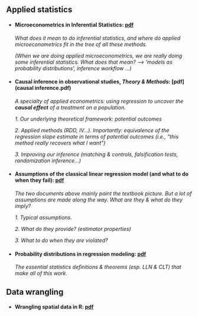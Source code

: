 
## **Applied statistics**

  - #### Microeconometrics in Inferential Statistics: [pdf](microeconometrics.pdf)

       *What does it mean to do inferential statistics, and where do applied microeconometrics fit in the tree of all these methods.*
      
       *(When we are doing applied microeconometrics, we are really doing some inferential statistics. What does that mean? --> 'models as probability distributions', inference workflow ...)*
      
      
  - #### Causal inference in observational studies, *Theory & Methods*: [pdf](causal inference.pdf)

      *A specialty of applied econometrics: using regression to uncover the **causal effect** of a treatment on a population.*
      
      *1. Our underlying theoretical framework: potential outcomes*
      
      *2. Applied methods (RDD, IV...). Importantly: equivalence of the regression slope estimate in terms of potential outcomes (i.e., "this method really recovers what I want")*
      
      *3. Improving our inference (matching & controls, falsification tests, randomization inference...)*
          

  - #### Assumptions of the classical linear regression model (and what to do when they fail): [pdf](CLRM&estimators.pdf)

      *The two documents above mainly paint the textbook picture. But a lot of assumptions are made along the way. What are they & what do they imply?*
      
      *1. Typical assumptions.*
      
      *2. What do they provide? (estimator properties)*
      
      *3. What to do when they are violated?*
  
  
  - #### Probability distributions in regression modeling: [pdf](proba_theory.pdf)

      *The essential statistics definitions & theorems (esp. LLN & CLT) that make all of this work.*
      





## Data wrangling

  - #### Wrangling spatial data in R: [pdf](spatialData_R.pdf)

